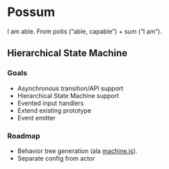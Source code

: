 # Possum

I am able.
From potis (“able, capable”) + sum (“I am”).

## Hierarchical State Machine

### Goals

* Asynchronous transition/API support
* Hierarchical State Machine support
* Evented input handlers
* Extend existing prototype
* Event emitter

### Roadmap


* Behavior tree generation (ala [machine.js](https://github.com/maryrosecook/machinejs)).
* Separate config from actor 

